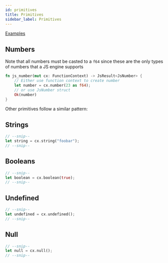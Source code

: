 ```yaml
---
id: primitives
title: Primitives
sidebar_label: Primitives
---
```


[Examples](https://github.com/neon-bindings/examples/tree/master/primitives)

## Numbers

Note that all numbers must be casted to a `f64` since these are the only types of numbers that a JS engine supports

```rust
fn js_number(mut cx: FunctionContext) -> JsResult<JsNumber> {
    // Either use function context to create number
    let number = cx.number(23 as f64);
    // or use JsNumber struct
    Ok(number)
}
```

Other primitives follow a similar pattern:

## Strings

```rust
// --snip--
let string = cx.string("foobar");
// --snip--
```

## Booleans

```rust
// --snip--
let boolean = cx.boolean(true);
// --snip--
```

## Undefined

```rust
// --snip--
let undefined = cx.undefined();
// --snip--
```

## Null

```rust
// --snip--
let null = cx.null();
// --snip--
```
